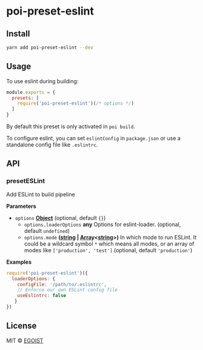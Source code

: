 # poi-preset-eslint

## Install

```bash
yarn add poi-preset-eslint --dev
```

## Usage

To use eslint during building:

```js
module.exports = {
  presets: [
    require('poi-preset-eslint')(/* options */)
  ]
}
```

By default this preset is only activated in `poi build`.

To configure eslint, you can set `eslintConfig` in `package.json` or use a standalone config file like `.eslintrc`.

## API

<!-- Generated by documentation.js. Update this documentation by updating the source code. -->

### presetESLint

Add ESLint to build pipeline

**Parameters**

-   `options` **[Object](https://developer.mozilla.org/en-US/docs/Web/JavaScript/Reference/Global_Objects/Object)**  (optional, default `{}`)
    -   `options.loaderOptions` **any** Options for eslint-loader. (optional, default `undefined`)
    -   `options.mode` **([string](https://developer.mozilla.org/en-US/docs/Web/JavaScript/Reference/Global_Objects/String) \| [Array](https://developer.mozilla.org/en-US/docs/Web/JavaScript/Reference/Global_Objects/Array)&lt;[string](https://developer.mozilla.org/en-US/docs/Web/JavaScript/Reference/Global_Objects/String)>)** In which mode to run ESLint.
        It could be a wildcard symbol `*` which means all modes, or an array of modes like `['production', 'test']` (optional, default `'production'`)

**Examples**

```javascript
require('poi-preset-eslint')({
  loaderOptions: {
    configFile: '/path/to/.eslintrc',
    // Enforce our own ESLint config file
    useEslintrc: false
   }
})
```

## License

MIT © [EGOIST](https://github.com/egoist)
